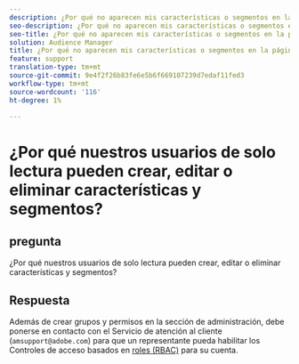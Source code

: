 ```yaml
---
description: ¿Por qué no aparecen mis características o segmentos en la página Informes de superposición?
seo-description: ¿Por qué no aparecen mis características o segmentos en la página Informes de superposición?
seo-title: ¿Por qué no aparecen mis características o segmentos en la página Informes de superposición?
solution: Audience Manager
title: ¿Por qué no aparecen mis características o segmentos en la página Informes de superposición?
feature: support
translation-type: tm+mt
source-git-commit: 9e4f2f26b83fe6e5b6f669107239d7edaf11fed3
workflow-type: tm+mt
source-wordcount: '116'
ht-degree: 1%

---
```



# ¿Por qué nuestros usuarios de solo lectura pueden crear, editar o eliminar características y segmentos?

## pregunta

¿Por qué nuestros usuarios de solo lectura pueden crear, editar o eliminar características y segmentos?

## Respuesta

Además de crear grupos y permisos en la sección de administración, debe ponerse en contacto con el Servicio de atención al cliente (`amsupport@adobe.com`) para que un representante pueda habilitar los Controles de acceso basados en [roles (RBAC)](../features/administration/administration-overview.md) para su cuenta.
